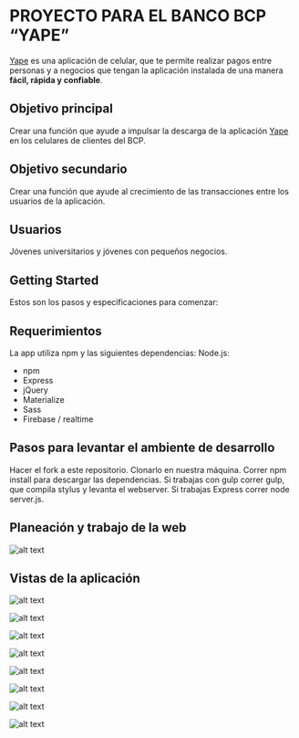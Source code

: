 # PROYECTO PARA EL BANCO BCP “YAPE”

[Yape](https://itunes.apple.com/pe/app/yape/id1147249919?mt=8) es una aplicación de celular, que te permite realizar pagos entre personas y a negocios que tengan la aplicación instalada de una manera **fácil, rápida y confiable**.


## Objetivo principal

Crear una función que ayude a impulsar la descarga de la aplicación [Yape](https://itunes.apple.com/pe/app/yape/id1147249919?mt=8) en los celulares de clientes del BCP.


## Objetivo secundario

Crear una función que ayude al crecimiento de las transacciones entre los usuarios de la aplicación.  


## Usuarios

Jóvenes universitarios y jóvenes con pequeños negocios.


## Getting Started

Estos son los pasos y especificaciones para comenzar:


## Requerimientos


La app utiliza npm y las siguientes dependencias:
Node.js:
* npm
* Express
* jQuery
* Materialize
* Sass
* Firebase / realtime


## Pasos para levantar el ambiente de desarrollo

Hacer el fork a este repositorio.
Clonarlo en nuestra máquina.
Correr npm install para descargar las dependencias.
Si trabajas con gulp correr gulp, que compila stylus y levanta el webserver.
Si trabajas Express correr node server.js.


## Planeación y trabajo de la web


![alt text](http://2.1m.yt/wQ_I33B.jpg)


## Vistas de la aplicación

![alt text](http://4.1m.yt/123yHyD.png)


![alt text](http://4.1m.yt/Sn7Ewf.png)


![alt text](http://4.1m.yt/dnyun0-.png)


![alt text](http://4.1m.yt/wo3LmT-.png)


![alt text](http://4.1m.yt/JlUkDeh.png)


![alt text](http://4.1m.yt/Rc-ED-E.png)


![alt text](http://4.1m.yt/3TG6CBP.png)


![alt text](http://4.1m.yt/JO5EO9k.png)